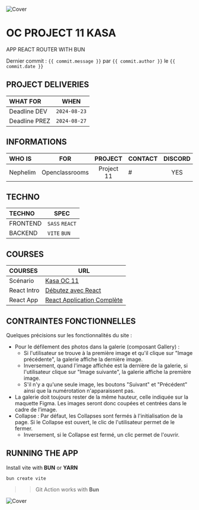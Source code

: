 ![Cover](https://kpkfzczpavanzocxzyta.supabase.co/storage/v1/object/public/oc-react/readme-header-oc-react-11.png)

<!-- ∵ ƸӜƷ ∴∵ ƸӜƷ ∴∵ ƸӜƷ ∴∵ ƸӜƷ ∴∵ ƸӜƷ ∴∵ ƸӜƷ ∴∵ ƸӜƷ ∴∵ ƸӜƷ ∴∵ ƸӜƷ ∴∵ ƸӜƷ ∴∵ ƸӜƷ ∴∵ ƸӜƷ ∴ -->

# OC PROJECT 11 KASA

APP REACT ROUTER WITH BUN

Dernier commit : `{{ commit.message }}` par `{{ commit.author }}` le `{{ commit.date }}`

## PROJECT DELIVERIES

| WHAT FOR      | WHEN         |
| :------------ | ------------ |
| Deadline DEV  | `2024-08-23` |
| Deadline PREZ | `2024-08-27` |

## INFORMATIONS

| WHO IS   | FOR            |  PROJECT   | CONTACT | DISCORD |
| :------- | -------------- | :--------: | ------- | :-----: |
| Nephelim | Openclassrooms | Project 11 | #       |   YES   |

## TECHNO

| TECHNO   | SPEC           |
| :------- | -------------- |
| FRONTEND | `SASS` `REACT` |
| BACKEND  | `VITE` `BUN`   |

## COURSES

| COURSES     | URL                                                                                                              |
| :---------- | ---------------------------------------------------------------------------------------------------------------- |
| Scénario    | [Kasa OC 11](https://openclassrooms.com/fr/paths/516/projects/811/scenario)                                      |
| React Intro | [Débutez avec React](https://openclassrooms.com/fr/courses/7008001-debutez-avec-react)                           |
| React App   | [React Application Complète](https://openclassrooms.com/fr/courses/7150606-creez-une-application-react-complete) |

## CONTRAINTES FONCTIONNELLES

Quelques précisions sur les fonctionnalités du site :

- Pour le défilement des photos dans la galerie (composant Gallery) :
  - Si l'utilisateur se trouve à la première image et qu'il clique sur "Image précédente", la galerie affiche la dernière image.
  - Inversement, quand l'image affichée est la dernière de la galerie, si l'utilisateur clique sur "Image suivante", la galerie affiche la première image.
  - S'il n'y a qu'une seule image, les boutons "Suivant" et "Précédent" ainsi que la numérotation n'apparaissent pas.
- La galerie doit toujours rester de la même hauteur, celle indiquée sur la maquette Figma. Les images seront donc coupées et centrées dans le cadre de l’image.
- Collapse : Par défaut, les Collapses sont fermés à l'initialisation de la page.
  Si le Collapse est ouvert, le clic de l'utilisateur permet de le fermer.
  - Inversement, si le Collapse est fermé, un clic permet de l'ouvrir.

## RUNNING THE APP

Install vite with **BUN** or **YARN**

```
bun create vite
```

> > Git Action works with **Bun**

![Cover](https://kpkfzczpavanzocxzyta.supabase.co/storage/v1/object/public/oc-react/readme-footer-oc-react-11.png)
